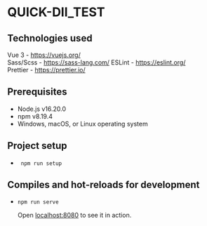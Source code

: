 # QUICK-DIl_TEST

## Technologies used

Vue 3 - https://vuejs.org/  
Sass/Scss - https://sass-lang.com/ 
ESLint - https://eslint.org/  
Prettier - https://prettier.io/  

## Prerequisites
- Node.js v16.20.0
- npm v8.19.4
- Windows, macOS, or Linux operating system

## Project setup

-   ```
	 npm run setup
    ```

## Compiles and hot-reloads for development

-	```
    npm run serve
    ```

	Open [localhost:8080](http://localhost:8080) to see it in action.
